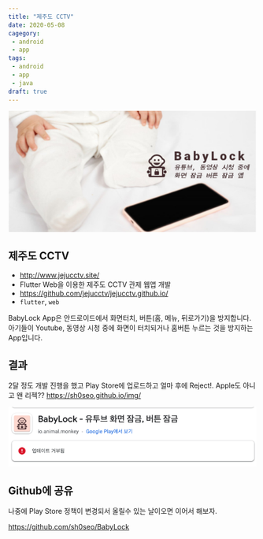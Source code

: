 ```yaml
---
title: "제주도 CCTV"
date: 2020-05-08
cagegory: 
 - android
 - app
tags:
 - android
 - app
 - java
draft: true
---
```


![](../img/android-baby-lock.jpg)

## 제주도 CCTV
- http://www.jejucctv.site/
- Flutter Web을 이용한 제주도 CCTV 관제 웹앱 개발 
- https://github.com/jejucctv/jejucctv.github.io/
- `flutter`, `web`

BabyLock App은 안드로이드에서 화면터치, 버튼(홈, 메뉴, 뒤로가기)을 방지합니다. 아기들이 Youtube, 동영상 시청 중에 화면이 터치되거나 홈버튼 누르는 것을 방지하는 App입니다. 

## 결과

2달 정도 개발 진행을 했고 Play Store에 업로드하고 얼마 후에 Reject!. Apple도 아니고 왠 리젝?? https://sh0seo.github.io/img/

![](../img/android-baby-lock-reject.jpg)

## Github에 공유

나중에 Play Store 정책이 변경되서 올릴수 있는 날이오면 이어서 해보자.

https://github.com/sh0seo/BabyLock 